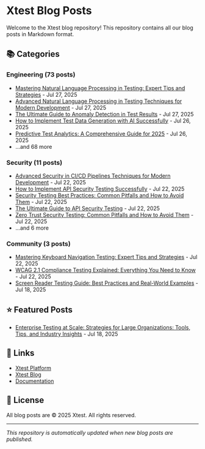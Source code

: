 # Xtest Blog Posts

Welcome to the Xtest blog repository! This repository contains all our blog posts in Markdown format.

## 📚 Categories

### Engineering (73 posts)

- [Mastering Natural Language Processing in Testing: Expert Tips and Strategies](posts/2025/2025-07-27-mastering-natural-language-processing-in-testing-expert-tips-and-strategies.md) - Jul 27, 2025
- [Advanced Natural Language Processing in Testing Techniques for Modern Development](posts/2025/2025-07-27-advanced-natural-language-processing-in-testing-techniques-for-modern-development.md) - Jul 27, 2025
- [The Ultimate Guide to Anomaly Detection in Test Results](posts/2025/2025-07-27-the-ultimate-guide-to-anomaly-detection-in-test-results.md) - Jul 27, 2025
- [How to Implement Test Data Generation with AI Successfully](posts/2025/2025-07-26-how-to-implement-test-data-generation-with-ai-successfully.md) - Jul 26, 2025
- [Predictive Test Analytics: A Comprehensive Guide for 2025](posts/2025/2025-07-26-predictive-test-analytics-a-comprehensive-guide-for-2025.md) - Jul 26, 2025
- ...and 68 more

### Security (11 posts)

- [Advanced Security in CI/CD Pipelines Techniques for Modern Development](posts/2025/2025-07-22-advanced-security-in-cicd-pipelines-techniques-for-modern-development.md) - Jul 22, 2025
- [How to Implement API Security Testing Successfully](posts/2025/2025-07-22-how-to-implement-api-security-testing-successfully.md) - Jul 22, 2025
- [Security Testing Best Practices: Common Pitfalls and How to Avoid Them](posts/2025/2025-07-22-security-testing-best-practices-common-pitfalls-and-how-to-avoid-them.md) - Jul 22, 2025
- [The Ultimate Guide to API Security Testing](posts/2025/2025-07-22-the-ultimate-guide-to-api-security-testing.md) - Jul 22, 2025
- [Zero Trust Security Testing: Common Pitfalls and How to Avoid Them](posts/2025/2025-07-22-zero-trust-security-testing-common-pitfalls-and-how-to-avoid-them.md) - Jul 22, 2025
- ...and 6 more

### Community (3 posts)

- [Mastering Keyboard Navigation Testing: Expert Tips and Strategies](posts/2025/2025-07-22-mastering-keyboard-navigation-testing-expert-tips-and-strategies.md) - Jul 22, 2025
- [WCAG 2.1 Compliance Testing Explained: Everything You Need to Know](posts/2025/2025-07-22-wcag-21-compliance-testing-explained-everything-you-need-to-know.md) - Jul 22, 2025
- [Screen Reader Testing Guide: Best Practices and Real-World Examples](posts/2025/2025-07-18-screen-reader-testing-guide-best-practices-and-real-world-examples.md) - Jul 18, 2025

## ⭐ Featured Posts

- [Enterprise Testing at Scale: Strategies for Large Organizations: Tools, Tips, and Industry Insights](posts/2025/2025-07-18-enterprise-testing-at-scale-strategies-for-large-organizations-tools-tips-and-industry-insights.md) - Jul 18, 2025

## 🔗 Links

- [Xtest Platform](https://xtest.io)
- [Xtest Blog](https://xtest.io/blog)
- [Documentation](https://xtest.io/docs)

## 📝 License

All blog posts are © 2025 Xtest. All rights reserved.

---

*This repository is automatically updated when new blog posts are published.*
